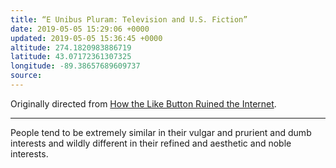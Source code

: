 ```yaml
---
title: “E Unibus Pluram: Television and U.S. Fiction”
date: 2019-05-05 15:29:06 +0000
updated: 2019-05-05 15:36:45 +0000
altitude: 274.1820983886719
latitude: 43.07172361307325
longitude: -89.38657689609737
source: 
---
```

Originally directed from [How the Like Button Ruined the Internet][1].

* * *

People tend to be extremely similar in their vulgar and prurient and dumb interests and wildly different in their refined and aesthetic and noble interests.

[1]: evernote:///view/184321186/s446/b52c8ece-440e-48b1-819d-db344c2e78ab/b52c8ece-440e-48b1-819d-db344c2e78ab/